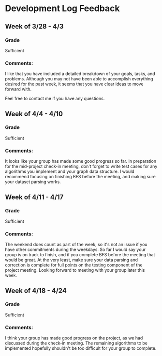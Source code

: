 # Development Log Feedback


## Week of 3/28 - 4/3


### Grade
Sufficient

### Comments:
I like that you have included a detailed breakdown of your goals, tasks, and problems. Although you may not have been able to accomplish everything desired for the past week, it seems that you have clear ideas to move forward with.

Feel free to contact me if you have any questions.

## Week of 4/4 - 4/10


### Grade
Sufficient

### Comments:
It looks like your group has made some good progress so far. In preparation for the mid-project check-in meeting, don't forget to write test cases for any algorithms you implement and your graph data structure. I would recommend focusing on finishing BFS before the meeting, and making sure your dataset parsing works.


## Week of 4/11 - 4/17


### Grade
Sufficient

### Comments:
The weekend does count as part of the week, so it's not an issue if you have other commitments during the weekdays. So far I would say your group is on track to finish, and if you complete BFS before the meeting that would be great. At the very least, make sure your data parsing and correction is complete for full points on the testing component of the project meeting. Looking forward to meeting with your group later this week.


## Week of 4/18 - 4/24


### Grade
Sufficient

### Comments:
I think your group has made good progress on the project, as we had discussed during the check-in meeting. The remaining algorithms to be implemented hopefully shouldn't be too difficult for your group to complete. 
